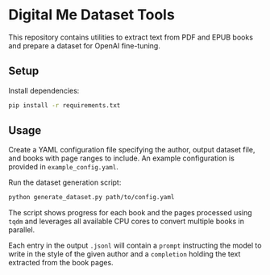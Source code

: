 # Digital Me Dataset Tools

This repository contains utilities to extract text from PDF and EPUB books and
prepare a dataset for OpenAI fine-tuning.

## Setup

Install dependencies:

```bash
pip install -r requirements.txt
```

## Usage

Create a YAML configuration file specifying the author, output dataset file, and
books with page ranges to include. An example configuration is provided in
`example_config.yaml`.

Run the dataset generation script:

```bash
python generate_dataset.py path/to/config.yaml
```

The script shows progress for each book and the pages processed using `tqdm` and
leverages all available CPU cores to convert multiple books in parallel.

Each entry in the output `.jsonl` will contain a `prompt` instructing the model
to write in the style of the given author and a `completion` holding the text
extracted from the book pages.
